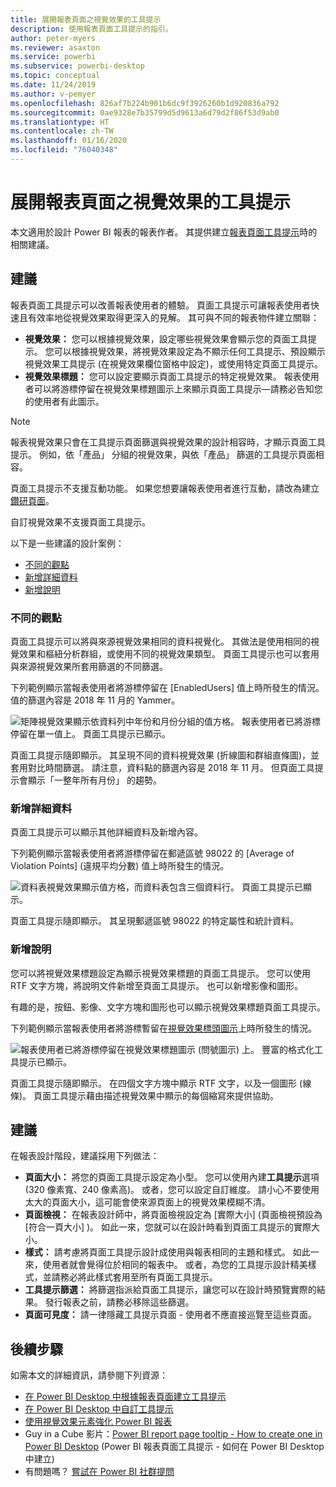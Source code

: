```yaml
---
title: 展開報表頁面之視覺效果的工具提示
description: 使用報表頁面工具提示的指引。
author: peter-myers
ms.reviewer: asaxton
ms.service: powerbi
ms.subservice: powerbi-desktop
ms.topic: conceptual
ms.date: 11/24/2019
ms.author: v-pemyer
ms.openlocfilehash: 826af7b224b901b6dc9f3926260b1d920836a792
ms.sourcegitcommit: 0ae9328e7b35799d5d9613a6d79d2f86f53d9ab0
ms.translationtype: HT
ms.contentlocale: zh-TW
ms.lasthandoff: 01/16/2020
ms.locfileid: "76040348"
---
```

# <a name="extend-visuals-with-report-page-tooltips"></a>展開報表頁面之視覺效果的工具提示

本文適用於設計 Power BI 報表的報表作者。 其提供建立[報表頁面工具提示](../desktop-tooltips.md)時的相關建議。

## <a name="suggestions"></a>建議

報表頁面工具提示可以改善報表使用者的體驗。 頁面工具提示可讓報表使用者快速且有效率地從視覺效果取得更深入的見解。 其可與不同的報表物件建立關聯：

- **視覺效果：** 您可以根據視覺效果，設定哪些視覺效果會顯示您的頁面工具提示。 您可以根據視覺效果，將視覺效果設定為不顯示任何工具提示、預設顯示視覺效果工具提示 (在視覺效果欄位窗格中設定)，或使用特定頁面工具提示。
- **視覺效果標題：** 您可以設定要顯示頁面工具提示的特定視覺效果。 報表使用者可以將游標停留在視覺效果標題圖示上來顯示頁面工具提示—請務必告知您的使用者有此圖示。

> [!NOTE]
> 報表視覺效果只會在工具提示頁面篩選與視覺效果的設計相容時，才顯示頁面工具提示。 例如，依「產品」  分組的視覺效果，與依「產品」  篩選的工具提示頁面相容。
>
> 頁面工具提示不支援互動功能。 如果您想要讓報表使用者進行互動，請改為建立[鑽研頁面](../desktop-drillthrough.md)。
>
> 自訂視覺效果不支援頁面工具提示。

以下是一些建議的設計案例：

- [不同的觀點](#different-perspective)
- [新增詳細資料](#add-detail)
- [新增說明](#add-help)

### <a name="different-perspective"></a>不同的觀點

頁面工具提示可以將與來源視覺效果相同的資料視覺化。 其做法是使用相同的視覺效果和樞紐分析群組，或使用不同的視覺效果類型。 頁面工具提示也可以套用與來源視覺效果所套用篩選的不同篩選。

下列範例顯示當報表使用者將游標停留在 [EnabledUsers]  值上時所發生的情況。 值的篩選內容是 2018 年 11 月的 Yammer。

![矩陣視覺效果顯示依資料列中年份和月份分組的值方格。 報表使用者已將游標停留在單一值上。 頁面工具提示已顯示。](media/report-page-tooltips/suggestion-different-perspective.png)

頁面工具提示隨即顯示。 其呈現不同的資料視覺效果 (折線圖和群組直條圖)，並套用對比時間篩選。 請注意，資料點的篩選內容是 2018 年 11 月。 但頁面工具提示會顯示「一整年所有月份」  的趨勢。

### <a name="add-detail"></a>新增詳細資料

頁面工具提示可以顯示其他詳細資料及新增內容。

下列範例顯示當報表使用者將游標停留在郵遞區號 98022 的 [Average of Violation Points] \(違規平均分數\)  值上時所發生的情況。

![資料表視覺效果顯示值方格，而資料表包含三個資料行。 頁面工具提示已顯示。](media/report-page-tooltips/suggestion-add-details.png)

頁面工具提示隨即顯示。 其呈現郵遞區號 98022 的特定屬性和統計資料。

### <a name="add-help"></a>新增說明

您可以將視覺效果標題設定為顯示視覺效果標題的頁面工具提示。 您可以使用 RTF 文字方塊，將說明文件新增至頁面工具提示。 也可以新增影像和圖形。

有趣的是，按鈕、影像、文字方塊和圖形也可以顯示視覺效果標題頁面工具提示。

下列範例顯示當報表使用者將游標暫留在[視覺效果標頭圖示](../desktop-visual-elements-for-reports.md)上時所發生的情況。

![報表使用者已將游標停留在視覺效果標題圖示 (問號圖示) 上。 豐富的格式化工具提示已顯示。](media/report-page-tooltips/suggestion-add-help.png)

頁面工具提示隨即顯示。 在四個文字方塊中顯示 RTF 文字，以及一個圖形 (線條)。 頁面工具提示藉由描述視覺效果中顯示的每個縮寫來提供協助。

## <a name="recommendations"></a>建議

在報表設計階段，建議採用下列做法：

- **頁面大小：** 將您的頁面工具提示設定為小型。 您可以使用內建**工具提示**選項 (320 像素寬、240 像素高)。 或者，您可以設定自訂維度。 請小心不要使用太大的頁面大小，這可能會使來源頁面上的視覺效果模糊不清。
- **頁面檢視：** 在報表設計師中，將頁面檢視設定為 [實際大小]  (頁面檢視預設為 [符合一頁大小]  )。 如此一來，您就可以在設計時看到頁面工具提示的實際大小。
- **樣式：** 請考慮將頁面工具提示設計成使用與報表相同的主題和樣式。 如此一來，使用者就會覺得位於相同的報表中。 或者，為您的工具提示設計精美樣式，並請務必將此樣式套用至所有頁面工具提示。
- **工具提示篩選：** 將篩選指派給頁面工具提示，讓您可以在設計時預覽實際的結果。 發行報表之前，請務必移除這些篩選。
- **頁面可見度：** 請一律隱藏工具提示頁面 - 使用者不應直接巡覽至這些頁面。

## <a name="next-steps"></a>後續步驟

如需本文的詳細資訊，請參閱下列資源：

- [在 Power BI Desktop 中根據報表頁面建立工具提示](../desktop-tooltips.md)
- [在 Power BI Desktop 中自訂工具提示](../desktop-custom-tooltips.md)
- [使用視覺效果元素強化 Power BI 報表](../desktop-visual-elements-for-reports.md)
- Guy in a Cube 影片：[Power BI report page tooltip - How to create one in Power BI Desktop](https://www.youtube.com/watch?v=URTA7JZsAtw) (Power BI 報表頁面工具提示 - 如何在 Power BI Desktop 中建立)
- 有問題嗎？ [嘗試在 Power BI 社群提問](https://community.powerbi.com/)
